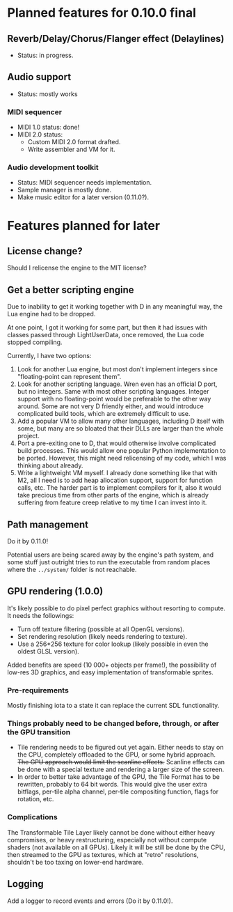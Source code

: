 # Planned features for 0.10.0 final

## Reverb/Delay/Chorus/Flanger effect (Delaylines) 

* Status: in progress.

## Audio support

* Status: mostly works

### MIDI sequencer

* MIDI 1.0 status: done!
* MIDI 2.0 status: 
  * Custom MIDI 2.0 format drafted.
  * Write assembler and VM for it.

### Audio development toolkit

* Status: MIDI sequencer needs implementation.
* Sample manager is mostly done.
* Make music editor for a later version (0.11.0?).

# Features planned for later

## License change?

Should I relicense the engine to the MIT license?

## Get a better scripting engine

Due to inability to get it working together with D in any meaningful way, the Lua engine had to be dropped.

At one point, I got it working for some part, but then it had issues with classes passed through LightUserData, once removed, the Lua code stopped compiling.

Currently, I have two options:
1. Look for another Lua engine, but most don't implement integers since "floating-point can represent them".
2. Look for another scripting language. Wren even has an official D port, but no integers. Same with most other scripting languages. Integer support with no floating-point would be preferable to the other way around. Some are not very D friendly either, and would introduce complicated build tools, which are extremely difficult to use.
3. Add a popular VM to allow many other languages, including D itself with some, but many are so bloated that their DLLs are larger than the whole project.
4. Port a pre-exiting one to D, that would otherwise involve complicated build processes. This would allow one popular Python implementation to be ported. However, this might need relicensing of my code, which I was thinking about already.
5. Write a lightweight VM myself. I already done something like that with M2, all I need is to add heap allocation support, support for function calls, etc. The harder part is to implement compilers for it, also it would take precious time from other parts of the engine, which is already suffering from feature creep relative to my time I can invest into it.

## Path management

Do it by 0.11.0!

Potential users are being scared away by the engine's path system, and some stuff just outright tries to run the executable from random places where the `../system/` folder is not reachable.

## GPU rendering (1.0.0)

It's likely possible to do pixel perfect graphics without resorting to compute. It needs the followings:

* Turn off texture filtering (possible at all OpenGL versions).
* Set rendering resolution (likely needs rendering to texture).
* Use a 256*256 texture for color lookup (likely possible in even the oldest GLSL version).

Added benefits are speed (10 000+ objects per frame!), the possibility of low-res 3D graphics, and easy implementation of transformable sprites.

### Pre-requirements

Mostly finishing iota to a state it can replace the current SDL functionality.

### Things probably need to be changed before, through, or after the GPU transition

* Tile rendering needs to be figured out yet again. Either needs to stay on the CPU, completely offloaded to the GPU, or some hybrid approach. ~~The GPU approach would limit the scanline effects.~~ Scanline effects can be done with a special texture and rendering a larger size of the screen.
* In order to better take advantage of the GPU, the Tile Format has to be rewritten, probably to 64 bit words. This would give the user extra bitflags, per-tile alpha channel, per-tile compositing function, flags for rotation, etc.

### Complications

The Transformable Tile Layer likely cannot be done without either heavy compromises, or heavy restructuring, especially not without compute shaders (not available on all GPUs). Likely it will be still be done by the CPU, then streamed to the GPU as textures, which at "retro" resolutions, shouldn't be too taxing on lower-end hardware.

## Logging

Add a logger to record events and errors (Do it by 0.11.0!).